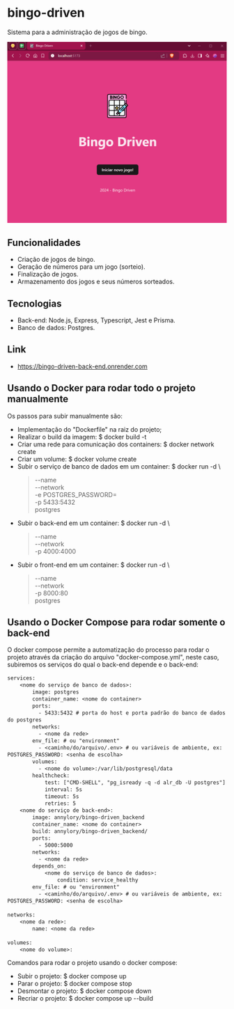 # bingo-driven
Sistema para a administração de jogos de bingo.

![demonstração do bingo](demo-bingo.gif)

## Funcionalidades
- Criação de jogos de bingo.
- Geração de números para um jogo (sorteio).
- Finalização de jogos.
- Armazenamento dos jogos e seus números sorteados.

## Tecnologias
- Back-end: Node.js, Express, Typescript, Jest e Prisma.
- Banco de dados: Postgres.

## Link
- https://bingo-driven-back-end.onrender.com

## Usando o Docker para rodar todo o projeto manualmente
Os passos para subir manualmente são:
- Implementação do "Dockerfile" na raiz do projeto;
- Realizar o build da imagem:
    $ docker build -t <nome da imagem>
- Criar uma rede para comunicação dos containers:
    $ docker network create <nome da rede>
- Criar um volume:
    $ docker volume create <nome do volume>
- Subir o serviço de banco de dados em um container:
    $ docker run -d \
    > --name <nome do container> \
    > --network <nome da rede> \
    > -e POSTGRES_PASSWORD=<senha de escolha> \
    > -p 5433:5432 \
    > postgres
- Subir o back-end em um container:
    $ docker run -d \
    > --name <nome do container> \
    > --network <nome da rede> \
    > -p 4000:4000 \
    > <nome da imagem>
- Subir o front-end em um container:
    $ docker run -d \
    > --name <nome do container> \
    > --network <nome da rede> \
    > -p 8000:80 \
    > postgres

## Usando o Docker Compose para rodar somente o back-end
O docker compose permite a automatização do processo para rodar o projeto através da criação do arquivo "docker-compose.yml", neste caso, subiremos os serviços do qual o back-end depende e o back-end:

    services:
        <nome do serviço de banco de dados>:
            image: postgres
            container_name: <nome do container>
            ports:
              - 5433:5432 # porta do host e porta padrão do banco de dados do postgres
            networks:
              - <nome da rede>
            env_file: # ou "environment"
              - <caminho/do/arquivo/.env> # ou variáveis de ambiente, ex: POSTGRES_PASSWORD: <senha de escolha>
            volumes:
              - <nome do volume>:/var/lib/postgresql/data
            healthcheck:
                test: ["CMD-SHELL", "pg_isready -q -d alr_db -U postgres"]
                interval: 5s
                timeout: 5s
                retries: 5
        <nome do serviço de back-end>:
            image: annylory/bingo-driven_backend
            container_name: <nome do container>
            build: annylory/bingo-driven_backend/
            ports:
              - 5000:5000
            networks:
              - <nome da rede>
            depends_on:
                <nome do serviço de banco de dados>:
                    condition: service_healthy
            env_file: # ou "environment"
              - <caminho/do/arquivo/.env> # ou variáveis de ambiente, ex: POSTGRES_PASSWORD: <senha de escolha>
     
    networks:
        <nome da rede>:
            name: <nome da rede>

    volumes:
        <nome do volume>:
    
Comandos para rodar o projeto usando o docker compose:
- Subir o projeto:
    $ docker compose up 
- Parar o projeto:
    $ docker compose stop
- Desmontar o projeto:
    $ docker compose down
- Recriar o projeto:
    $ docker compose up --build
